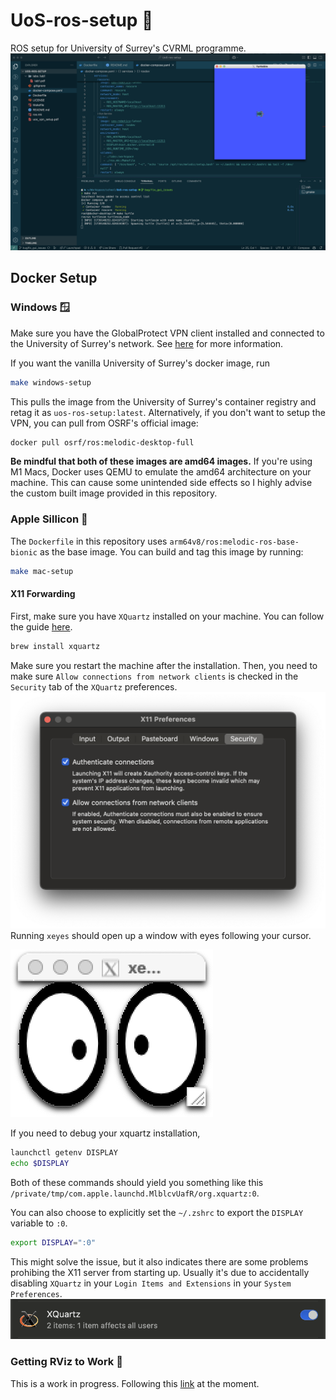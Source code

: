 # UoS-ros-setup 🤖
ROS setup for University of Surrey's CVRML programme.
![ros_setup](./assets/turtlesim.png)

## Docker Setup

### Windows 🪟
Make sure you have the GlobalProtect VPN client installed and connected to the University of Surrey's network. See [here](uos_vpn_setup.pdf) for more information.

If you want the vanilla University of Surrey's docker image, run 
```bash
make windows-setup
```
This pulls the image from the University of Surrey's container registry and retag it as `uos-ros-setup:latest`. Alternatively, if you don't want to setup the VPN, you can pull from OSRF's official image:
```bash
docker pull osrf/ros:melodic-desktop-full
```

**Be mindful that both of these images are amd64 images.** 
If you're using M1 Macs, Docker uses QEMU to emulate the amd64 architecture on your machine. This can cause some unintended side effects so I highly advise the custom built image provided in this repository.

### Apple Sillicon 🍎
The `Dockerfile` in this repository uses `arm64v8/ros:melodic-ros-base-bionic` as the base image. You can build and tag this image by running:
```bash
make mac-setup
```

#### X11 Forwarding
First, make sure you have `XQuartz` installed on your machine. You can follow the guide [here](https://gist.github.com/sorny/969fe55d85c9b0035b0109a31cbcb088).
```bash
brew install xquartz
```
Make sure you restart the machine after the installation.
Then, you need to make sure `Allow connections from network clients` is checked in the `Security` tab of the `XQuartz` preferences.
![X11 Preferences](assets/x11_preferences.png)
Running `xeyes` should open up a window with eyes following your cursor.

![xeyes](assets/xeyes.png)

If you need to debug your xquartz installation,
```bash
launchctl getenv DISPLAY
echo $DISPLAY
```
Both of these commands should yield you something like this `/private/tmp/com.apple.launchd.MlblcvUafR/org.xquartz:0`.


You can also choose to explicitly set the `~/.zshrc` to export the `DISPLAY` variable to `:0`. 
```bash
export DISPLAY=":0"
```
This might solve the issue, but it also indicates there are some problems prohibing the X11 server from starting up. Usually it's due to accidentally disabling `XQuartz` in your `Login Items and Extensions` in your `System Preferences`.
![enable XQuartz at login](assets/xquartz_login.png)

### Getting RViz to Work 🚧
This is a work in progress. Following this [link](https://gist.github.com/vfdev-5/b7685371071036cb739f23b3794b5b83) at the moment.

